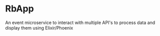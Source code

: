 # RbApp

An event microservice to interact with multiple API's to process data and display them using Elixir/Phoenix
